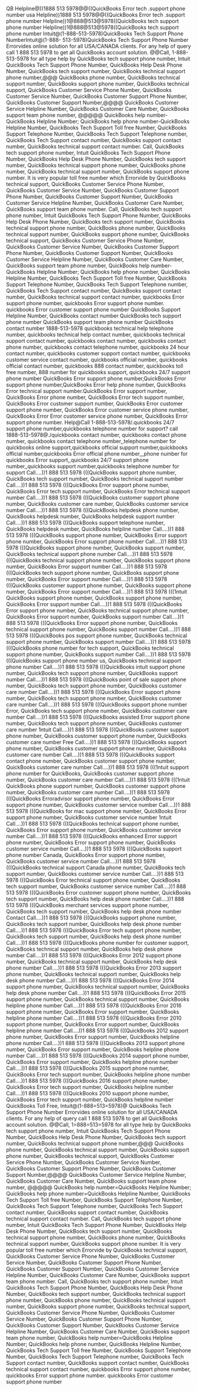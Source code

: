 QB Helpline@))1888 513 5978@@((QuickBooks Error tech .support phone
number usa
Helpline))1888 513 5978@@((QuickBooks Error tech .support phone number
Helpline))1@888@513@5978((QuickBooks tech support phone number
Helpline))1@888@513@5978((QuickBooks tech support phone number
Intuit@(1-888-513-5978)QuickBooks Tech Support Phone NumberIntuit@(1-888-
513-5978)QuickBooks Tech Support Phone Number Errorvides online solution
for all USA/CANADA clients. For any help of query call 1 888 513 5978 to
get all QuickBooks account solution.
@@Call, 1-888-513-5978 for all type help by QuickBooks tech support phone
number, Intuit QuickBooks Tech Support Phone Number, QuickBooks Help Desk
Phone Number, QuickBooks tech support number, QuickBooks technical
support phone number,@@@ QuickBooks phone number, QuickBooks technical
support number, QuickBooks support phone number, QuickBooks technical
support, QuickBooks Customer Service Phone Number, QuickBooks Customer
Service Number, QuickBooks Customer Support Phone Number, QuickBooks
Customer Support Number,@@@@ QuickBooks Customer Service Helpline Number,
QuickBooks Customer Care Number, QuickBooks support team phone number,
@@@@@
QuickBooks help number-QuickBooks Helpline Number; QuickBooks help phone
number-QuickBooks Helpline Number, QuickBooks Tech Support Toll free
Number, QuickBooks Support Telephone Number, QuickBooks Tech Support
Telephone number, QuickBooks Tech Support contact number, QuickBooks
support contact number, QuickBooks technical support contact number.
Call, QuickBooks tech support phone number, Intuit QuickBooks Tech
Support Phone Number, QuickBooks Help Desk Phone Number, QuickBooks tech
support number, QuickBooks technical support phone number, QuickBooks
phone number, QuickBooks technical support number, QuickBooks support
phone number.
It is very popular toll free number which Errorvide by QuickBooks
technical support, QuickBooks Customer Service Phone Number, QuickBooks
Customer Service Number, QuickBooks Customer Support Phone Number,
QuickBooks Customer Support Number, QuickBooks Customer Service Helpline
Number, QuickBooks Customer Care Number, QuickBooks support team phone
number.
Call, QuickBooks tech support phone number, Intuit QuickBooks Tech
Support Phone Number, QuickBooks Help Desk Phone Number, QuickBooks tech
support number, QuickBooks technical support phone number, QuickBooks
phone number, QuickBooks technical support number, QuickBooks support
phone number, QuickBooks technical support, QuickBooks Customer Service
Phone Number, QuickBooks Customer Service Number, QuickBooks Customer
Support Phone Number, QuickBooks Customer Support Number, QuickBooks
Customer Service Helpline Number, QuickBooks Customer Care Number,
QuickBooks support team phone number,
QuickBooks help number-QuickBooks Helpline Number; QuickBooks help phone
number, QuickBooks Helpline Number, QuickBooks Tech Support Toll free
Number, QuickBooks Support Telephone Number, QuickBooks Tech Support
Telephone number, QuickBooks Tech Support contact number, QuickBooks
support contact number, QuickBooks technical support contact number,
quickbooks Error support phone number, quickbooks Error support phone
number. quickbooks Error customer support phone number
QuickBooks Support Helpline Number, QuickBooks contact number
QuickBooks tech support phone number
QuickBooks support team phone number
QuickBooks contact number
1888-513-5978 quickbooks technical help telephone number, quickbooks
technical help contact number, quickbooks technical support contact
number, quickbooks contact number, quickbooks contact phone number,
quickbooks contact telephone number, quickbooks 24 hour contact number,
quickbooks customer support contact number, quickbooks customer service
contact number, quickbooks official number, quickbooks official contact
number, quickbooks 888 contact number, quickbooks toll free number, 888
number for quickbooks support, quickbooks 24/7 support phone number
QuickBooks Error support phone number,QuickBooks Error support phone
number,QuickBooks Error help phone number, QuickBooks Error technical
support number.QuickBooks Error support number, QuickBooks Error phone
number, QuickBooks Error tech support number, QuickBooks Error customer
support number, QuickBooks Error customer support phone number,
QuickBooks Error customer service phone number, QuickBooks Error Error
customer service phone number, QuickBooks Error support phone number.
Help@Call 1-888-513-5978/.quickbooks 24/7 support phone number,quickbooks
telephone number for support?
call 1888-513-5978@./quickbooks contact number, quickbooks contact phone
number, quickbooks contact telephone number,,telephone number for
quickbooks online support,quickbooks official support number,quickbooks
official number,quickbooks Error official phone number,,,phone number for
quickbooks Error support,,quickbooks 24/7 support phone
number,,quickbooks support number,quickbooks telephone number for support
Call....))1 888 513 5978 (((QuickBooks support phone number, QuickBooks
tech support number, QuickBooks technical support number Call....))1 888
513 5978 (((QuickBooks Error support phone number, QuickBooks Error tech
support number, QuickBooks Error technical support number Call....))1 888
513 5978 (((QuickBooks customer support phone number, QuickBooks customer
care number, QuickBooks customer service number Call....))1 888 513 5978
(((QuickBooks helpdesk phone number, QuickBooks helpdesk number,
QuickBooks helpdesk support number Call....))1 888 513 5978 (((QuickBooks
support telephone number, QuickBooks helpdesk number, QuickBooks helpline
number Call....))1 888 513 5978 (((QuickBooks support phone number,
QuickBooks Error support phone number, QuickBooks Error support phone
number Call....))1 888 513 5978 (((QuickBooks support phone number,
QuickBooks support number, QuickBooks technical support phone number
Call....))1 888 513 5978 (((QuickBooks technical support phone number,
QuickBooks support phone number, QuickBooks Error support number
Call....))1 888 513 5978 (((QuickBooks tech support phone number,
QuickBooks support phone number, QuickBooks Error support number
Call....))1 888 513 5978 (((QuickBooks customer support phone number,
QuickBooks support phone number, QuickBooks Error support number
Call....))1 888 513 5978 (((1ntuit QuickBooks support phone number,
QuickBooks support phone number, QuickBooks Error support number
Call....))1 888 513 5978 (((QuickBooks Error support phone number,
QuickBooks technical support phone number, QuickBooks Error support
number, QuickBooks support number Call....))1 888 513 5978 (((QuickBooks
Error support phone number, QuickBooks technical support phone number,
QuickBooks support number Call....))1 888 513 5978 (((QuickBooks pos
support phone number, QuickBooks technical support phone number,
QuickBooks support number Call....))1 888 513 5978 (((QuickBooks phone
number for tech support, QuickBooks technical support phone number,
QuickBooks support number Call....))1 888 513 5978 (((QuickBooks support
phone number us, QuickBooks technical support phone number Call....))1
888 513 5978 (((QuickBooks intuit support phone number, QuickBooks tech
support phone number, QuickBooks support number Call....))1 888 513 5978
(((QuickBooks point of sale support phone number, QuickBooks tech support
phone number, QuickBooks customer care number Call....))1 888 513 5978
(((QuickBooks Error support phone number, QuickBooks tech support phone
number, QuickBooks customer care number Call....))1 888 513 5978
(((QuickBooks support phone number Error, QuickBooks tech support phone
number, QuickBooks customer care number Call....))1 888 513 5978
(((QuickBooks assisted Error support phone number, QuickBooks tech
support phone number, QuickBooks customer care number 1ntuit Call....))1
888 513 5978 (((QuickBooks customer support phone number, QuickBooks
customer support phone number, QuickBooks customer care number Free
Call....))1 888 513 5978 (((QuickBooks support phone number, QuickBooks
customer support phone number, QuickBooks customer care number
Call....))1 888 513 5978 (((QuickBooks support contact phone number,
QuickBooks customer support phone number, QuickBooks customer care number
Call....))1 888 513 5978 (((1ntuit support phone number for QuickBooks,
QuickBooks customer support phone number, QuickBooks customer care number
Call....))1 888 513 5978 (((1ntuit QuickBooks phone support number,
QuickBooks customer support phone number, QuickBooks customer care number
Call....))1 888 513 5978 (((QuickBooks Erroradvisor support phone number,
QuickBooks Error support phone number, QuickBooks customer service number
Call....))1 888 513 5978 (((QuickBooks for mac support phone number,
QuickBooks Error support phone number, QuickBooks customer service number
1ntuit Call....))1 888 513 5978 (((QuickBooks technical support phone
number, QuickBooks Error support phone number, QuickBooks customer
service number Call....))1 888 513 5978 (((QuickBooks enhanced Error
support phone number, QuickBooks Error support phone number, QuickBooks
customer service number Call....))1 888 513 5978 (((QuickBooks support
phone number Canada, QuickBooks Error support phone number, QuickBooks
customer service number Call....))1 888 513 5978 (((QuickBooks technical
support Canada phone number, QuickBooks tech support number, QuickBooks
customer service number Call....))1 888 513 5978 (((QuickBooks Error
technical support phone number, QuickBooks tech support number,
QuickBooks customer service number Call....))1 888 513 5978 (((QuickBooks
Error customer support phone number, QuickBooks tech support number,
QuickBooks help desk phone number Call....))1 888 513 5978 (((QuickBooks
merchant services support phone number, QuickBooks tech support number,
QuickBooks help desk phone number Contact Call....))1 888 513 5978
(((QuickBooks support phone number, QuickBooks tech support number,
QuickBooks help desk phone number Call....))1 888 513 5978 (((QuickBooks
Error tech support phone number, QuickBooks tech support number,
QuickBooks help desk phone number Call....))1 888 513 5978 (((QuickBooks
phone number for customer support, QuickBooks technical support number,
QuickBooks help desk phone number Call....))1 888 513 5978 (((QuickBooks
Error 2012 support phone number, QuickBooks technical support number,
QuickBooks help desk phone number Call....))1 888 513 5978 (((QuickBooks
Error 2013 support phone number, QuickBooks technical support number,
QuickBooks help desk phone number Call....))1 888 513 5978 (((QuickBooks
Error 2014 support phone number, QuickBooks technical support number,
QuickBooks help desk phone number Call....))1 888 513 5978 (((QuickBooks
Error 2015 support phone number, QuickBooks technical support number,
QuickBooks helpline phone number Call....))1 888 513 5978 (((QuickBooks
Error 2016 support phone number, QuickBooks Error support number,
QuickBooks helpline phone number Call....))1 888 513 5978 (((QuickBooks
Error 2010 support phone number, QuickBooks Error support number,
QuickBooks helpline phone number Call....))1 888 513 5978 (((QuickBooks
2012 support phone number, QuickBooks Error support number, QuickBooks
helpline phone number Call....))1 888 513 5978 (((QuickBooks 2013 support
phone number, QuickBooks Error support number, QuickBooks helpline phone
number Call....))1 888 513 5978 (((QuickBooks 2014 support phone number,
QuickBooks Error support number, QuickBooks helpline phone number
Call....))1 888 513 5978 (((QuickBooks 2015 support phone number,
QuickBooks Error tech support number, QuickBooks helpline phone number
Call....))1 888 513 5978 (((QuickBooks 2016 support phone number,
QuickBooks Error tech support number, QuickBooks helpline number
Call....))1 888 513 5978 (((QuickBooks 2010 support phone number,
QuickBooks Error tech support number, QuickBooks helpline number
QuickBooks Toll Free, Intuit@(1-888=513=5978)@ QuickBooks Tech Support
Phone Number Errorvides online solution for all USA/CANADA clients. For
any help of query call 1 888 513 5978 to get all QuickBooks account
solution. @@Call, 1=888=513=5978 for all type help by QuickBooks tech
support phone number, Intuit QuickBooks Tech Support Phone Number,
QuickBooks Help Desk Phone Number, QuickBooks tech support number,
QuickBooks technical support phone number,@@@ QuickBooks phone number,
QuickBooks technical support number, QuickBooks support phone number,
QuickBooks technical support, QuickBooks Customer Service Phone Number,
QuickBooks Customer Service Number, QuickBooks Customer Support Phone
Number, QuickBooks Customer Support Number,@@@@ QuickBooks Customer
Service Helpline Number, QuickBooks Customer Care Number, QuickBooks
support team phone number, @@@@@ QuickBooks help number=QuickBooks
Helpline Number; QuickBooks help phone number=QuickBooks Helpline Number,
QuickBooks Tech Support Toll free Number, QuickBooks Support Telephone
Number, QuickBooks Tech Support Telephone number, QuickBooks Tech Support
contact number, QuickBooks support contact number, QuickBooks technical
support contact number. Call, QuickBooks tech support phone number,
Intuit QuickBooks Tech Support Phone Number, QuickBooks Help Desk Phone
Number, QuickBooks tech support number, QuickBooks technical support
phone number, QuickBooks phone number, QuickBooks technical support
number, QuickBooks support phone number. It is very popular toll free
number which Errorvide by QuickBooks technical support, QuickBooks
Customer Service Phone Number, QuickBooks Customer Service Number,
QuickBooks Customer Support Phone Number, QuickBooks Customer Support
Number, QuickBooks Customer Service Helpline Number, QuickBooks Customer
Care Number, QuickBooks support team phone number. Call, QuickBooks tech
support phone number, Intuit QuickBooks Tech Support Phone Number,
QuickBooks Help Desk Phone Number, QuickBooks tech support number,
QuickBooks technical support phone number, QuickBooks phone number,
QuickBooks technical support number, QuickBooks support phone number,
QuickBooks technical support, QuickBooks Customer Service Phone Number,
QuickBooks Customer Service Number, QuickBooks Customer Support Phone
Number, QuickBooks Customer Support Number, QuickBooks Customer Service
Helpline Number, QuickBooks Customer Care Number, QuickBooks support team
phone number, QuickBooks help number=QuickBooks Helpline Number;
QuickBooks help phone number, QuickBooks Helpline Number, QuickBooks Tech
Support Toll free Number, QuickBooks Support Telephone Number, QuickBooks
Tech Support Telephone number, QuickBooks Tech Support contact number,
QuickBooks support contact number, QuickBooks technical support contact
number, quickbooks Error support phone number, quickbooks Error support
phone number. quickbooks Error customer support phone number